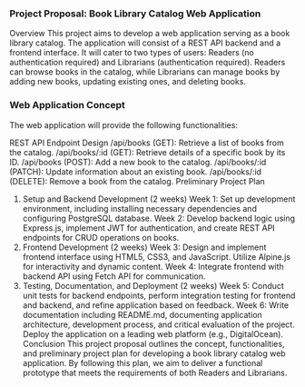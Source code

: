 ### Project Proposal: Book Library Catalog Web Application
Overview
This project aims to develop a web application serving as a book library catalog. The application will consist of a REST API backend and a frontend interface. It will cater to two types of users: Readers (no authentication required) and Librarians (authentication required). Readers can browse books in the catalog, while Librarians can manage books by adding new books, updating existing ones, and deleting books.

### Web Application Concept
The web application will provide the following functionalities:

REST API Endpoint Design
/api/books (GET): Retrieve a list of books from the catalog.
/api/books/:id (GET): Retrieve details of a specific book by its ID.
/api/books (POST): Add a new book to the catalog.
/api/books/:id (PATCH): Update information about an existing book.
/api/books/:id (DELETE): Remove a book from the catalog.
Preliminary Project Plan
1. Setup and Backend Development (2 weeks)
Week 1: Set up development environment, including installing necessary dependencies and configuring PostgreSQL database.
Week 2: Develop backend logic using Express.js, implement JWT for authentication, and create REST API endpoints for CRUD operations on books.
2. Frontend Development (2 weeks)
Week 3: Design and implement frontend interface using HTML5, CSS3, and JavaScript. Utilize Alpine.js for interactivity and dynamic content.
Week 4: Integrate frontend with backend API using Fetch API for communication.
3. Testing, Documentation, and Deployment (2 weeks)
Week 5: Conduct unit tests for backend endpoints, perform integration testing for frontend and backend, and refine application based on feedback.
Week 6: Write documentation including README.md, documenting application architecture, development process, and critical evaluation of the project. Deploy the application on a leading web platform (e.g., DigitalOcean).
Conclusion
This project proposal outlines the concept, functionalities, and preliminary project plan for developing a book library catalog web application. By following this plan, we aim to deliver a functional prototype that meets the requirements of both Readers and Librarians.